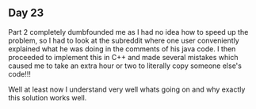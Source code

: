 ## Day 23

Part 2 completely dumbfounded me as I had no idea how to speed up the problem, so I had to look at the subreddit where one user conveniently explained what he was doing in the comments of his java code. I then proceeded to implement this in C++ and made several mistakes which caused me to take an extra hour or two to literally copy someone else's code!!!

Well at least now I understand very well whats going on and why exactly this solution works well. 

